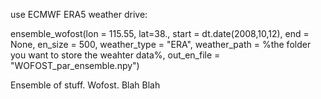 use ECMWF ERA5 weather drive:

ensemble_wofost(lon = 115.55, lat=38., start = dt.date(2008,10,12),
                    end = None, en_size = 500, weather_type = "ERA", 
                    weather_path = %the folder you want to store the weahter data%, out_en_file = "WOFOST_par_ensemble.npy")

Ensemble of stuff. Wofost. Blah Blah 
